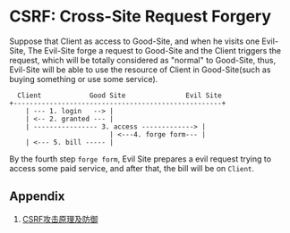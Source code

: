# CSRF: Cross-Site Request Forgery

Suppose that Client as access to Good-Site, and when he visits one Evil-Site, The Evil-Site forge a request to Good-Site and the Client triggers the request, which will be totally considered as "normal" to Good-Site, thus, Evil-Site will be able to use the resource of Client in Good-Site(such as buying something or use some service).

```text
  Client            Good Site               Evil Site
+----------------------------------------------------+
    | --- 1. login   --> |
    | <-- 2. granted --- |
    | ---------------- 3. access -------------> |
                         | <---4. forge form--- |
    | <--- 5. bill ----- |
```

By the fourth step `forge form`, Evil Site prepares a evil request trying to access some paid service, and after that, the bill will be on `Client`.

## Appendix

1. [CSRF攻击原理及防御](https://www.cnblogs.com/shytong/p/5308667.html)